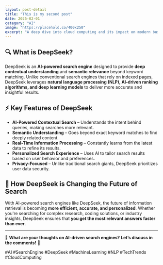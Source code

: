 ```yaml
---
layout: post-detail
title: "This is my second post"
date: 2025-02-01
category: "AI"
image: "https://placehold.co/400x250"
excerpt: "A deep dive into cloud computing and its impact on modern businesses."
---
```


## 🔍 What is DeepSeek?

DeepSeek is an **AI-powered search engine** designed to provide **deep contextual understanding** and **semantic relevance** beyond keyword matching. Unlike conventional search engines that rely on indexed pages, DeepSeek leverages **natural language processing (NLP), AI-driven ranking algorithms, and deep learning models** to deliver more accurate and insightful results.

## ⚡ Key Features of DeepSeek

- **AI-Powered Contextual Search** – Understands the intent behind queries, making searches more relevant.
- **Semantic Understanding** – Goes beyond exact keyword matches to find deeply related content.
- **Real-Time Information Processing** – Constantly learns from the latest data to refine its results.
- **Personalized Search Experience** – Uses AI to tailor search results based on user behavior and preferences.
- **Privacy-Focused** – Unlike traditional search giants, DeepSeek prioritizes user data security.

## 🔮 How DeepSeek is Changing the Future of Search

With AI-powered search engines like DeepSeek, the future of information retrieval is becoming **more efficient, accurate, and personalized**. Whether you're searching for complex research, coding solutions, or industry insights, DeepSeek ensures that **you get the most relevant answers faster than ever**.

---

🌟 **What are your thoughts on AI-driven search engines? Let’s discuss in the comments!** 🚀

#AI #SearchEngine #DeepSeek #MachineLearning #NLP #TechTrends #CloudComputing
